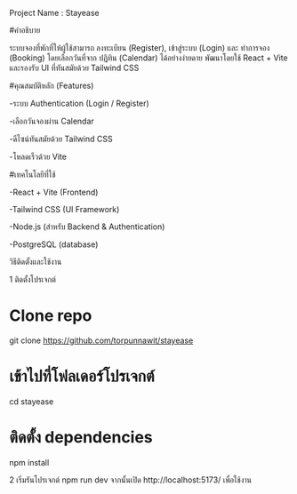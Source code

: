 Project Name : Stayease

#คำอธิบาย

ระบบจองที่พักที่ให้ผู้ใช้สามารถ ลงทะเบียน (Register), เข้าสู่ระบบ (Login) และ ทำการจอง (Booking) โดยเลือกวันที่จาก ปฏิทิน (Calendar) ได้อย่างง่ายดาย พัฒนาโดยใช้ React + Vite และรองรับ UI ที่ทันสมัยด้วย Tailwind CSS

#คุณสมบัติหลัก (Features)

-ระบบ Authentication (Login / Register)

-เลือกวันจองผ่าน Calendar

-ดีไซน์ทันสมัยด้วย Tailwind CSS

-โหลดเร็วด้วย Vite

#เทคโนโลยีที่ใช้

-React + Vite (Frontend)

-Tailwind CSS (UI Framework)

-Node.js (สำหรับ Backend & Authentication)

-PostgreSQL (database)

วิธีติดตั้งและใช้งาน

1 ติดตั้งโปรเจกต์

# Clone repo

git clone https://github.com/torpunnawit/stayease

# เข้าไปที่โฟลเดอร์โปรเจกต์

cd stayease

# ติดตั้ง dependencies

npm install

2 เริ่มรันโปรเจกต์
npm run dev
จากนั้นเปิด http://localhost:5173/ เพื่อใช้งาน

